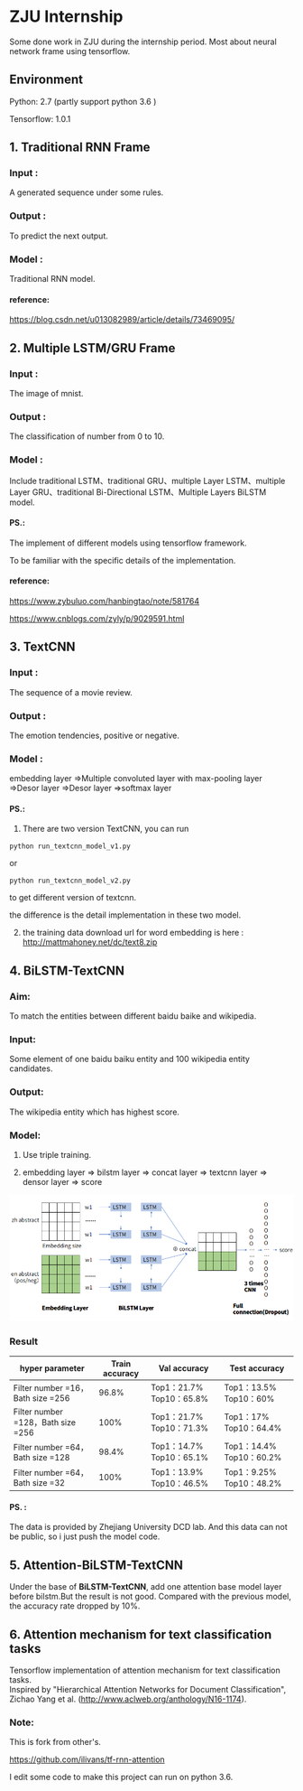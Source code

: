 # ZJU Internship
Some done work in ZJU during the internship period. Most about neural network frame using tensorflow.

## Environment
Python: 2.7 (partly support python 3.6 )

Tensorflow: 1.0.1

## 1. Traditional RNN Frame
### Input :
A generated sequence under some rules.
### Output :
To predict the next output.
### Model :
Traditional RNN model.

#### reference:
https://blog.csdn.net/u013082989/article/details/73469095/



## 2. Multiple LSTM/GRU Frame
### Input :
The image of mnist.
### Output :
The classification of number from 0 to 10.
### Model :
Include traditional LSTM、traditional GRU、multiple Layer LSTM、multiple Layer GRU、traditional Bi-Directional LSTM、Multiple Layers BiLSTM model.

#### PS.:
The implement of different models using tensorflow framework.

To be familiar with the specific details of the implementation.
#### reference:
https://www.zybuluo.com/hanbingtao/note/581764

https://www.cnblogs.com/zyly/p/9029591.html

## 3. TextCNN
### Input :
The sequence of a movie review.
### Output :
The emotion tendencies, positive or negative.
### Model :
embedding layer =>Multiple convoluted layer with max-pooling layer =>Desor layer =>Desor layer =>softmax layer

#### PS.:

1. There are two version TextCNN, you can run 
```
python run_textcnn_model_v1.py
```
or 
```
python run_textcnn_model_v2.py
```
to get different version of textcnn.

the difference is the detail implementation in these two model.

2. the training data download url for word embedding is here : http://mattmahoney.net/dc/text8.zip


## 4. BiLSTM-TextCNN
### Aim:
To match the entities between different baidu baike and wikipedia.
### Input:
Some element of one baidu baiku entity and 100 wikipedia entity candidates.
### Output:
The wikipedia entity which has highest score.
### Model:
1. Use triple training.

2. embedding layer => bilstm layer => concat layer => textcnn layer => densor layer => score

![model1.png](model1.png)
### Result
hyper parameter| Train accuracy | Val accuracy | Test accuracy 
----|---------|--------|------
Filter number =16，Bath size =256 |96.8% |Top1：21.7% Top10：65.8% |Top1：13.5% Top10：60%
Filter number =128，Bath size =256 |100% |Top1：21.7% Top10：71.3% |Top1：17% Top10：64.4%
Filter number =64，Bath size =128 |98.4% |Top1：14.7% Top10：65.1% |Top1：14.4% Top10：60.2%
Filter number =64，Bath size =32 |100% |Top1：13.9% Top10：46.5% |Top1：9.25% Top10：48.2%

#### PS. :
The data is provided by Zhejiang University DCD lab. And this data can not be public, so i just push the model code.


## 5. Attention-BiLSTM-TextCNN
Under the base of **BiLSTM-TextCNN**, add one attention base model layer before bilstm.But the result is not good. Compared with the previous model, the accuracy rate dropped by 10%.


## 6. Attention mechanism for text classification tasks

Tensorflow implementation of attention mechanism for text classification tasks.  
Inspired by "Hierarchical Attention Networks for Document Classification", Zichao Yang et al. (http://www.aclweb.org/anthology/N16-1174).

### Note:
This is fork from other's.

https://github.com/ilivans/tf-rnn-attention

I edit some code to make this project can run on python 3.6.
